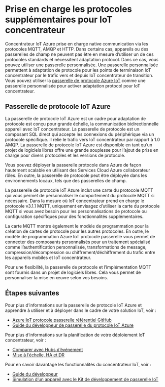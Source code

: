<properties
   pageTitle="Passerelle de protocole IoT Azure | Microsoft Azure"
   description="Décrit comment utiliser Azure IoT protocole passerelle pour étendre les fonctionnalités et la prise en charge du protocole d’Azure IoT concentrateur."
   services="iot-hub"
   documentationCenter=""
   authors="kdotchkoff"
   manager="timlt"
   editor=""/>

<tags
   ms.service="iot-hub"
   ms.devlang="na"
   ms.topic="article"
   ms.tgt_pltfrm="na"
   ms.workload="na"
   ms.date="08/23/2016"
   ms.author="kdotchko"/>

# <a name="supporting-additional-protocols-for-iot-hub"></a>Prise en charge les protocoles supplémentaires pour IoT concentrateur

Concentrateur IoT Azure prise en charge native communication via les protocoles MQTT, AMQP et HTTP. Dans certains cas, appareils ou des passerelles de champ ne peuvent pas être en mesure d’utiliser un de ces protocoles standards et nécessitent adaptation protocol. Dans ce cas, vous pouvez utiliser une passerelle personnalisée. Une passerelle personnalisée permettent à adaptation de protocole pour les points de terminaison IoT concentrateur par le trafic vers et depuis IoT concentrateur de transition. Vous pouvez utiliser la [passerelle de protocole Azure IoT](https://github.com/Azure/azure-iot-protocol-gateway/blob/master/README.md) comme une passerelle personnalisée pour activer adaptation protocol pour IoT concentrateur.

## <a name="azure-iot-protocol-gateway"></a>Passerelle de protocole IoT Azure

La passerelle de protocole IoT Azure est un cadre pour adaptation de protocole est conçu pour grande échelle, la communication bidirectionnelle appareil avec IoT concentrateur. La passerelle de protocole est un composant SQL direct qui accepte les connexions du périphérique via un protocole spécifique. Il relie le trafic vers IoT concentrateur par rapport à 1.0 AMQP. La passerelle de protocole IoT Azure est disponible en tant qu’un projet de logiciels libres offre une grande souplesse pour l’ajout de prise en charge pour divers protocoles et les versions de protocole.

Vous pouvez déployer la passerelle protocole dans Azure de façon hautement scalable en utilisant des Services Cloud Azure collaborateur rôles. En outre, la passerelle de protocole peut être déployée dans les environnements locaux, tels que des passerelles de champ.

La passerelle de protocole IoT Azure inclut une carte du protocole MQTT qui vous permet de personnaliser le comportement du protocole MQTT si nécessaire. Dans la mesure où IoT concentrateur prend en charge le protocole v3.1.1 MQTT, uniquement envisagez d’utiliser la carte du protocole MQTT si vous avez besoin pour les personnalisations de protocole ou configuration spécifiques pour des fonctionnalités supplémentaires.

La carte MQTT montre également le modèle de programmation pour la création de cartes de protocole pour les autres protocoles. En outre, le modèle de programmation Azure IoT protocole passerelle vous permet de connecter des composants personnalisés pour un traitement spécialisé comme l’authentification personnalisée, transformations de message, compression/décompression ou chiffrement/déchiffrement du trafic entre les appareils mobiles et IoT concentrateur.

Pour une flexibilité, la passerelle de protocole et l’implémentation MQTT sont fournis dans un projet de logiciels libres. Cela vous permet de personnaliser la mise en œuvre selon vos besoins.

## <a name="next-steps"></a>Étapes suivantes

Pour plus d’informations sur la passerelle de protocole IoT Azure et apprendre à utiliser et à déployer dans le cadre de votre solution IoT, voir :

* [Azure IoT protocole passerelle référentiel GitHub](https://github.com/Azure/azure-iot-protocol-gateway/blob/master/README.md)
* [Guide du développeur de passerelle du protocole IoT Azure](https://github.com/Azure/azure-iot-protocol-gateway/blob/master/docs/DeveloperGuide.md)

Pour plus d’informations sur la planification de votre déploiement IoT concentrateur, voir :

- [Comparer avec Hubs d’événement][lnk-compare]
- [Mise à l’échelle, HA et DR][lnk-scaling]

Pour en savoir davantage les fonctionnalités du concentrateur IoT, voir :

- [Guide du développeur][lnk-devguide]
- [Simulation d’un appareil avec le Kit de développement de passerelle IoT][lnk-gateway]

[lnk-compare]: iot-hub-compare-event-hubs.md
[lnk-scaling]: iot-hub-scaling.md
[lnk-devguide]: iot-hub-devguide.md
[lnk-gateway]: iot-hub-linux-gateway-sdk-simulated-device.md
